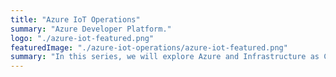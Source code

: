 ```yaml
---
title: "Azure IoT Operations"
summary: "Azure Developer Platform."
logo: "./azure-iot-featured.png"
featuredImage: "./azure-iot-operations/azure-iot-featured.png"
summary: "In this series, we will explore Azure and Infrastructure as Code (IaC), focusing on how to automate and manage cloud infrastructure using code. By leveraging IaC practices, developers can enhance deployment efficiency, ensure consistency, and streamline operations. Join us as we delve into tools, techniques, and best practices for effective cloud infrastructure management."
---
```


